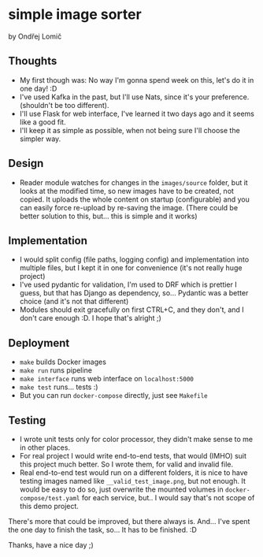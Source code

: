 # simple image sorter
by Ondřej Lomič

## Thoughts
- My first though was: No way I'm gonna spend week on this, let's do it in one day! :D
- I've used Kafka in the past, but I'll use Nats, since it's your preference. 
(shouldn't be too different).
- I'll use Flask for web interface, I've learned it two days ago and it seems like
a good fit.
- I'll keep it as simple as possible, when not being sure I'll choose the simpler
way. 

## Design
- Reader module watches for changes in the `images/source` folder, but it looks at
the modified time, so new images have to be created, not copied. It uploads the whole
content on startup (configurable) and you can easily force re-upload by re-saving the
image. (There could be better solution to this, but... this is simple and it works)

## Implementation
- I would split config (file paths, logging config) and implementation into multiple
files, but I kept it in one for convenience (it's not really huge project)
- I've used pydantic for validation, I'm used to DRF which is prettier I guess, but
that has Django as dependency, so... Pydantic was a better choice (and it's not that 
different)
- Modules should exit gracefully on first CTRL+C, and they don't, and I don't care 
enough :D. I hope that's alright ;)

## Deployment
- `make` builds Docker images
- `make run` runs pipeline
- `make interface` runs web interface on `localhost:5000`
- `make test` runs... tests :)
- But you can run `docker-compose` directly, just see `Makefile`

## Testing
- I wrote unit tests only for color processor, they didn't make sense to me in other 
places.
- For real project I would write end-to-end tests, that would (IMHO) suit this project
much better. So I wrote them, for valid and invalid file.
- Real end-to-end test would run on a different folders, it is nice to have testing
images named like `__valid_test_image.png`, but not enough. It would be easy to do 
so, just overwrite the mounted volumes in `docker-compose/test.yaml` for each service, 
but.. I would say that's not scope of this demo project.

There's more that could be improved, but there always is. And... I've spent the 
one day to finish the task, so... It has to be finished. :D

Thanks, have a nice day ;)